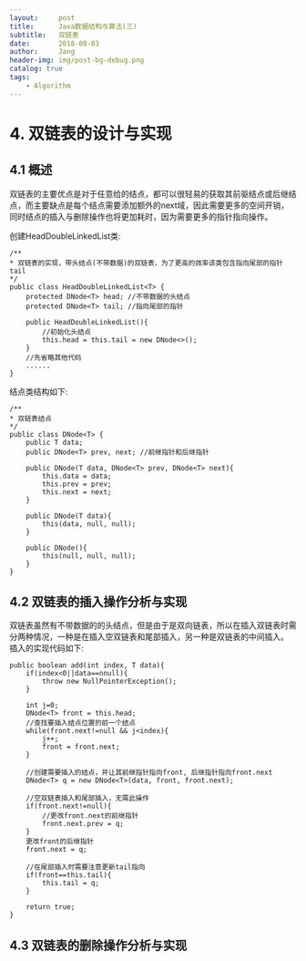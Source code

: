 ```yaml
---
layout:     post
title:      Java数据结构与算法(三)
subtitle:   双链表
date:       2018-08-03
author:     Jang
header-img: img/post-bg-debug.png
catalog: true
tags:
    - Algorithm
---
```


# 4. 双链表的设计与实现<br>
## 4.1 概述
双链表的主要优点是对于任意给的结点，都可以很轻易的获取其前驱结点或后继结点，而主要缺点是每个结点需要添加额外的next域，因此需要更多的空间开销，同时结点的插入与删除操作也将更加耗时，因为需要更多的指针指向操作。

创建HeadDoubleLinkedList类:
```
/**
* 双链表的实现，带头结点(不带数据)的双链表，为了更高的效率该类包含指向尾部的指针tail
*/
public class HeadDoubleLinkedList<T> {
    protected DNode<T> head; //不带数据的头结点
    protected DNode<T> tail; //指向尾部的指针
    
    public HeadDoubleLinkedList(){
        //初始化头结点
        this.head = this.tail = new DNode<>();
    }
    //先省略其他代码
    ......
}
```

结点类结构如下:
```
/**
* 双链表结点
*/
public class DNode<T> {
    public T data;
    public DNode<T> prev, next; //前继指针和后继指针
    
    public DNode(T data, DNode<T> prev, DNode<T> next){
        this.data = data;
        this.prev = prev;
        this.next = next;
    }
    
    public DNode(T data){
        this(data, null, null);
    }
    
    public DNode(){
        this(null, null, null);
    }
}
```

## 4.2 双链表的插入操作分析与实现<br>
双链表虽然有不带数据的的头结点，但是由于是双向链表，所以在插入双链表时需分两种情况，一种是在插入空双链表和尾部插入，另一种是双链表的中间插入。
插入的实现代码如下:
```
public boolean add(int index, T data){
    if(index<0||data==nnull){
        throw new NullPointerException();
    }
    
    int j=0;
    DNode<T> front = this.head;
    //查找要插入结点位置的前一个结点
    while(front.next!=null && j<index){
        j++;
        front = front.next;
    }
    
    //创建需要插入的结点，并让其前继指针指向front, 后继指针指向front.next
    DNode<T> q = new DNode<T>(data, front, front.next);
    
    //空双链表插入和尾部插入，无需此操作
    if(front.next!=null){
        //更改front.next的前继指针
        front.next.prev = q;
    }
    更改front的后继指针
    front.next = q;
    
    //在尾部插入时需要注意更新tail指向
    if(front==this.tail){
        this.tail = q;
    }
    
    return true;
}
```

## 4.3 双链表的删除操作分析与实现<br>
